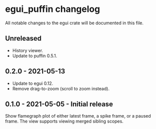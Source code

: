 # egui_puffin changelog

All notable changes to the egui crate will be documented in this file.


## Unreleased

* History viewer.
* Update to puffin 0.5.1.


## 0.2.0 - 2021-05-13

* Update to egui 0.12.
* Remove drag-to-zoom (scroll to zoom instead).


## 0.1.0 - 2021-05-05 - Initial release

Show flamegraph plot of either latest frame, a spike frame, or a paused frame.
The view supports viewing merged sibling scopes.

